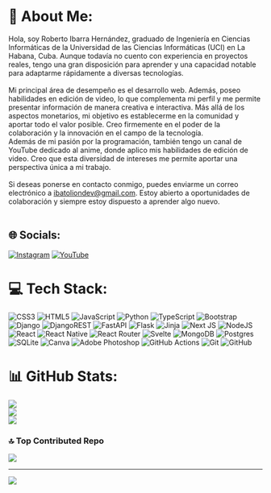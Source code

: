 # 💫 About Me:
Hola, soy Roberto Ibarra Hernández, graduado de Ingeniería en Ciencias Informáticas de la Universidad de las Ciencias Informáticas (UCI) en La Habana, Cuba. Aunque todavía no cuento con experiencia en proyectos reales, tengo una gran disposición para aprender y una capacidad notable para adaptarme rápidamente a diversas tecnologías.<br><br>
Mi principal área de desempeño es el desarrollo web. Además, poseo habilidades en edición de video, lo que complementa mi perfil y me permite presentar información de manera creativa e interactiva. Más allá de los aspectos monetarios, mi objetivo es establecerme en la comunidad y aportar todo el valor posible. Creo firmemente en el poder de la colaboración y la innovación en el campo de la tecnología.<br>Además de mi pasión por la programación, también tengo un canal de YouTube dedicado al anime, donde aplico mis habilidades de edición de video. Creo que esta diversidad de intereses me permite aportar una perspectiva única a mi trabajo.<br><br>
Si deseas ponerse en contacto conmigo, puedes enviarme un correo electrónico a ibatoliondev@gmail.com. Estoy abierto a oportunidades de colaboración y siempre estoy dispuesto a aprender algo nuevo.<br><br>


## 🌐 Socials:
[![Instagram](https://img.shields.io/badge/Instagram-%23E4405F.svg?logo=Instagram&logoColor=white)](https://instagram.com/ibatolion) [![YouTube](https://img.shields.io/badge/YouTube-%23FF0000.svg?logo=YouTube&logoColor=white)](https://youtube.com/@IbatoLion) 

# 💻 Tech Stack:
![CSS3](https://img.shields.io/badge/css3-%231572B6.svg?style=for-the-badge&logo=css3&logoColor=white) ![HTML5](https://img.shields.io/badge/html5-%23E34F26.svg?style=for-the-badge&logo=html5&logoColor=white) ![JavaScript](https://img.shields.io/badge/javascript-%23323330.svg?style=for-the-badge&logo=javascript&logoColor=%23F7DF1E) ![Python](https://img.shields.io/badge/python-3670A0?style=for-the-badge&logo=python&logoColor=ffdd54) ![TypeScript](https://img.shields.io/badge/typescript-%23007ACC.svg?style=for-the-badge&logo=typescript&logoColor=white) ![Bootstrap](https://img.shields.io/badge/bootstrap-%238511FA.svg?style=for-the-badge&logo=bootstrap&logoColor=white) ![Django](https://img.shields.io/badge/django-%23092E20.svg?style=for-the-badge&logo=django&logoColor=white) ![DjangoREST](https://img.shields.io/badge/DJANGO-REST-ff1709?style=for-the-badge&logo=django&logoColor=white&color=ff1709&labelColor=gray) ![FastAPI](https://img.shields.io/badge/FastAPI-005571?style=for-the-badge&logo=fastapi) ![Flask](https://img.shields.io/badge/flask-%23000.svg?style=for-the-badge&logo=flask&logoColor=white) ![Jinja](https://img.shields.io/badge/jinja-white.svg?style=for-the-badge&logo=jinja&logoColor=black) ![Next JS](https://img.shields.io/badge/Next-black?style=for-the-badge&logo=next.js&logoColor=white) ![NodeJS](https://img.shields.io/badge/node.js-6DA55F?style=for-the-badge&logo=node.js&logoColor=white) ![React](https://img.shields.io/badge/react-%2320232a.svg?style=for-the-badge&logo=react&logoColor=%2361DAFB) ![React Native](https://img.shields.io/badge/react_native-%2320232a.svg?style=for-the-badge&logo=react&logoColor=%2361DAFB) ![React Router](https://img.shields.io/badge/React_Router-CA4245?style=for-the-badge&logo=react-router&logoColor=white) ![Svelte](https://img.shields.io/badge/svelte-%23f1413d.svg?style=for-the-badge&logo=svelte&logoColor=white) ![MongoDB](https://img.shields.io/badge/MongoDB-%234ea94b.svg?style=for-the-badge&logo=mongodb&logoColor=white) ![Postgres](https://img.shields.io/badge/postgres-%23316192.svg?style=for-the-badge&logo=postgresql&logoColor=white) ![SQLite](https://img.shields.io/badge/sqlite-%2307405e.svg?style=for-the-badge&logo=sqlite&logoColor=white) ![Canva](https://img.shields.io/badge/Canva-%2300C4CC.svg?style=for-the-badge&logo=Canva&logoColor=white) ![Adobe Photoshop](https://img.shields.io/badge/adobe%20photoshop-%2331A8FF.svg?style=for-the-badge&logo=adobe%20photoshop&logoColor=white) ![GitHub Actions](https://img.shields.io/badge/github%20actions-%232671E5.svg?style=for-the-badge&logo=githubactions&logoColor=white) ![Git](https://img.shields.io/badge/git-%23F05033.svg?style=for-the-badge&logo=git&logoColor=white) ![GitHub](https://img.shields.io/badge/github-%23121011.svg?style=for-the-badge&logo=github&logoColor=white)
# 📊 GitHub Stats:
![](https://github-readme-stats.vercel.app/api?username=IbatoLionDev&theme=tokyonight&hide_border=false&include_all_commits=false&count_private=false)<br/>
![](https://github-readme-streak-stats.herokuapp.com/?user=IbatoLionDev&theme=tokyonight&hide_border=false)<br/>
![](https://github-readme-stats.vercel.app/api/top-langs/?username=IbatoLionDev&theme=tokyonight&hide_border=false&include_all_commits=false&count_private=false&layout=compact)

### 🔝 Top Contributed Repo
![](https://github-contributor-stats.vercel.app/api?username=IbatoLionDev&limit=5&theme=tokyonight&combine_all_yearly_contributions=true)

---
[![](https://visitcount.itsvg.in/api?id=IbatoLionDev&icon=0&color=0)](https://visitcount.itsvg.in)

<!-- Proudly created with GPRM ( https://gprm.itsvg.in ) -->
